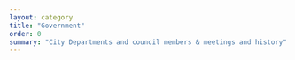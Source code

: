 ```yaml
---
layout: category
title: "Government"
order: 0
summary: "City Departments and council members & meetings and history"
---
```


